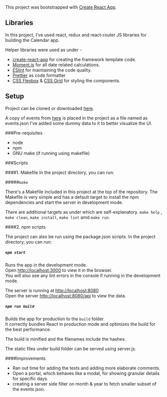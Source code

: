 This project was bootstrapped with [Create React App](https://github.com/facebook/create-react-app).
## Libraries
In this project, I've used react, redux and react-router JS libraries for building the Calendar app.<br>

Helper libraries were used as under -
- [create-react-app](https://github.com/facebook/create-react-app) for creating the framework template code.
- [Moment.js](https://momentjs.com/) for all date related calculations.
- [ESlint](https://eslint.org/) for maintaining the code quality.
- [Prettier](https://prettier.io/) as code formatter 
- [CSS Flexbox](https://developer.mozilla.org/en-US/docs/Web/CSS/CSS_Flexible_Box_Layout/Basic_Concepts_of_Flexbox) & [CSS Grid](https://developer.mozilla.org/en-US/docs/Web/CSS/CSS_Grid_Layout)
for styling the components.

## Setup
Project can be cloned or downloaded [here](https://github.com/bansalrachita/calendar-events).<br>

A copy of events from [here](https://gist.github.com/dannycochran/697345c1f21aa8c40e6925f9a8c0e0b0) is placed in the 
project as a file named as events.json
I've added some dummy data to it to better visualize the UI.

###Pre-requisites
- node
- npm
- GNU make (if running using makefile)

###Scripts

####1. Makefile
In the project directory, you can run:<br>

#####`make` 

There's a Makefile included in this project at the top of the repository. The
Makefile is very simple and has a default target to install the npm dependencies and start the server in development mode.

There are additional targets as under which are self-explanatory.
`make help` , `make clean`, `make install`, `make lint` amd `make run`.

####2. npm scripts

The project can also be run using the package.json scripts. 
In the project directory, you can run:<br>

##### `npm start`

Runs the app in the development mode.<br>
Open [http://localhost:3000](http://localhost:3000) to view it in the browser.<br>
You will also see any lint errors in the console if running in the development mode.

The server is running at [http://localhost:8080](http://localhost:8080)<br>
Open the server [http://localhost:8080/api](http://localhost:8080/api) to view the data.

##### `npm run build`

Builds the app for production to the `build` folder.<br>
It correctly bundles React in production mode and optimizes the build for the best performance.

The build is minified and the filenames include the hashes.<br>

The static files under build folder can be served using server.js.

####Improvements

- Ran out time for adding the tests and adding more elaborate comments.
- Open a portal, which behaves like a modal,  for showing granular details for specific days.
- creating a server side filter on month & year to fetch smaller subset of the events json.  